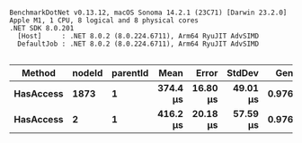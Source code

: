 ```

BenchmarkDotNet v0.13.12, macOS Sonoma 14.2.1 (23C71) [Darwin 23.2.0]
Apple M1, 1 CPU, 8 logical and 8 physical cores
.NET SDK 8.0.201
  [Host]     : .NET 8.0.2 (8.0.224.6711), Arm64 RyuJIT AdvSIMD
  DefaultJob : .NET 8.0.2 (8.0.224.6711), Arm64 RyuJIT AdvSIMD


```
| Method    | nodeId | parentId | Mean     | Error    | StdDev   | Gen0   | Allocated |
|---------- |------- |--------- |---------:|---------:|---------:|-------:|----------:|
| **HasAccess** | **1873**   | **1**        | **374.4 μs** | **16.80 μs** | **49.01 μs** | **0.9766** |  **10.77 KB** |
| **HasAccess** | **2**      | **1**        | **416.2 μs** | **20.18 μs** | **57.59 μs** | **0.9766** |   **8.84 KB** |
